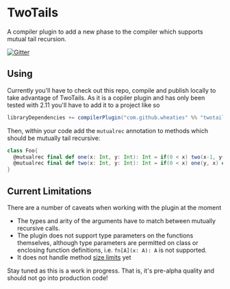 # TwoTails

A compiler plugin to add a new phase to the compiler which supports mutual tail recursion.

[![Gitter](https://badges.gitter.im/wheaties/TwoTails.svg)](https://gitter.im/wheaties/TwoTails?utm_source=badge&utm_medium=badge&utm_campaign=pr-badge&utm_content=badge)

## Using

Currently you'll have to check out this repo, compile and publish locally to take advantage of TwoTails. As it is a copiler plugin and has only been tested with 2.11 you'll have to add it to a project like so

```scala
libraryDependencies += compilerPlugin("com.github.wheaties" %% "twotails" % "0.0.1")
```

Then, within your code add the `mutualrec` annotation to methods which should be mutually tail recursive:

```scala
class Foo{
  @mutualrec final def one(x: Int, y: Int): Int = if(0 < x) two(x-1, y+1) else y
  @mutualrec final def two(x: Int, y: Int): Int = if(0 < x) one(y, x) else y
}
```

## Current Limitations

There are a number of caveats when working with the plugin at the moment

 * The types and arity of the arguments have to match between mutually recursive calls.
 * The plugin does not support type parameters on the functions themselves, although type parameters are permitted on class or enclosing function definitions, i.e. `fn[A](x: A): A` is not supported.
 * It does not handle method [size limits](http://stackoverflow.com/questions/17422480/maximum-size-of-a-method-in-java-7-and-8) yet

Stay tuned as this is a work in progress. That is, it's pre-alpha quality and should not go into production code!
